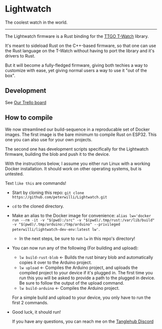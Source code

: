 # Lightwatch

The coolest watch in the world.

---

The Lightwatch firmware is a Rust binding for the [TTGO T-Watch](https://github.com/Xinyuan-LilyGO/TTGO_TWatch_Library) library.

It's meant to sideload Rust on the C++-based firmware, so that one can use the Rust language on the T-Watch without having to port the library and it's drivers to Rust.

But it will become a fully-fledged firmware, giving both techies a way to customize with ease, yet giving normal users a way to use it "out of the box".

## Development

See [Our Trello board](https://trello.com/b/fGMwgs0I/development)

## How to compile

We now streamlined our build-sequence in a reproducable set of Docker images. The first image is the bare minimum to compile Rust on ESP32. This one you can also use for your own projects.

The second one has development scripts specifically for the Lightwatch firmware, building the blob and push it to the device.

With the instructions below, I assume you either run Linux with a working Docker installation. It should work on other operating systems, but is untested.

Text `like this` are commands!

- Start by cloning this repo: `git clone https://github.com/peterwilli/Lightwatch.git`
- `cd` to the cloned directory.
- Make an alias to the Docker image for convenience: `alias lw='docker run --rm -it -v "$(pwd):/src" -v "$(pwd)/.tmp/rust:/var/lib/build" -v "$(pwd)/.tmp/arduino:/tmp/arduino" --privileged peterwilli/lightwatch-dev-env:latest lw'`.

  - In the next steps, be sure to run `lw` in this repo's directory!

- You can now run any of the following (For building and upload):

  - `lw build-rust-blob` <- Builds the rust binary blob and automatically copies it over to the Arduino project.
  - `lw upload` <- Compiles the Arduino project, and uploads the compiled project to your device if it's plugged in. The first time you run this you will be asked to provide a path to the plugged in device. Be sure to follow the output of the upload command.
  - `lw build-arduino` <- Compiles the Arduino project.

  For a simple build and upload to your device, you only have to run the first 2 commands.

- Good luck, it should run!

  If you have any questions, you can reach me on the [Tanglehub Discord](https://discord.gg/wwnhaRas2N)
